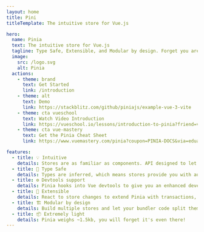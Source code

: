 ```yaml
---
layout: home
title: Pini
titleTemplate: The intuitive store for Vue.js

hero: 
  name: Pinia
  text: The intuitive store for Vue.js
  tagline: Type Safe, Extensible, and Modular by design. Forget you are even using a store.
  image:
    src: /logo.svg
    alt: Pinia
  actions:
    - theme: brand
      text: Get Started
      link: /introduction
    - theme: alt
      text: Demo
      link: https://stackblitz.com/github/piniajs/example-vue-3-vite
    - theme: cta vueschool
      text: Watch Video Introduction
      link: https://vueschool.io/lessons/introduction-to-pinia?friend=vuerouter&utm_source=pinia&utm_medium=link&utm_campaign=homepage
    - theme: cta vue-mastery
      text: Get the Pinia Cheat Sheet
      link: https://www.vuemastery.com/pinia?coupon=PINIA-DOCS&via=eduardo

features:
  - title: 💡 Intuitive
    details: Stores are as familiar as components. API designed to let you write well organized stores.
  - title: 🔑 Type Safe
    details: Types are inferred, which means stores provide you with autocompletion even in JavaScript!
  - title: ⚙️ Devtools support
    details: Pinia hooks into Vue devtools to give you an enhanced development experience in both Vue 2 and Vue 3.
  - title: 🔌 Extensible
    details: React to store changes to extend Pinia with transactions, local storage synchronization, etc.
  - title: 🏗 Modular by design
    details: Build multiple stores and let your bundler code split them automatically.
  - title: 📦 Extremely light
    details: Pinia weighs ~1.5kb, you will forget it's even there!
---
```


<script setup>
import HomeSponsors from './.vitepress/theme/components/HomeSponsors.vue'
import './.vitepress/theme/styles/home-links.css'
</script>

<HomeSponsors />
